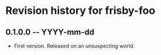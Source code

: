 # Revision history for frisby-foo

## 0.1.0.0 -- YYYY-mm-dd

* First version. Released on an unsuspecting world.
